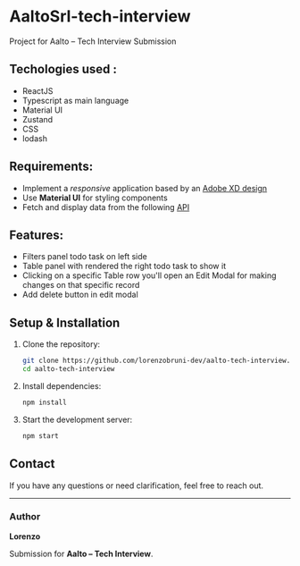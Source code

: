 # AaltoSrl-tech-interview

Project for Aalto – Tech Interview Submission

## Techologies used :

- ReactJS
- Typescript as main language
- Material UI
- Zustand
- CSS
- lodash

## Requirements:

- Implement a *responsive* application based by
  an [Adobe XD design](https://xd.adobe.com/view/8a961ec4-67b3-4d8c-989f-cb315ea6bb5c-dfc5/specs/)
- Use **Material UI** for styling components
- Fetch and display data from the following
  [API](https://jsonplaceholder.typicode.com/todos)

## Features:

- Filters panel todo task on left side
- Table panel with rendered the right todo task to show it
- Clicking on a specific Table row you'll open an Edit Modal for making changes on that specific record
- Add delete button in edit modal

## Setup & Installation

1. Clone the repository:
   ```sh
   git clone https://github.com/lorenzobruni-dev/aalto-tech-interview.git
   cd aalto-tech-interview
   ```
2. Install dependencies:
   ```sh
   npm install
   ```
3. Start the development server:
   ```sh
   npm start
   ```

## Contact

If you have any questions or need clarification, feel free to reach out.

---

### Author

**Lorenzo**

Submission for **Aalto – Tech Interview**.
